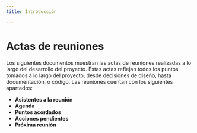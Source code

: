 ```yaml
---
title: Introducción

---
```


# Actas de reuniones

Los siguientes documentos muestran las actas de reuniones realizadas a lo largo del desarrollo del proyecto. Estas actas reflejan todos los puntos tomados a lo largo del proyecto, desde decisiones de diseño, hasta documentación, o código. Las reuniones cuentan con los siguientes apartados:

- **Asistentes a la reunión**
- **Agenda**
- **Puntos acordados**
- **Acciones pendientes**
- **Próxima reunión**
